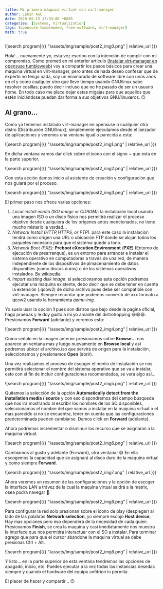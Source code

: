 ```yaml
---
title: Mi primera máquina virtual con virt-manager
author: Lenin AGC
date: 2020-06-15 13:33:00 +0800
categories: [Systems, Virtualization]
tags: [opensuse-tumbleweed, free-software, virt-manager]
math: true
---
```


![search program]({{ "/assets/img/sample/post2_img0.png" | relative_url }})

Hola!… nuevamente yo, esta vez escribo con la intención de cumplir con mi compromiso. Como prometí en mi anterior articulo [(Instalar virt-manager en opensuse tumbleweeb)](https://igunublue.github.io/posts/Instalar-virt-manager-en-Opensuse-Tumbleweed/) voy a compartir los pasos básicos para crear una maquina virtual en virt-manager, pero antes de nada deseo confesar que de experto no tengo nada, soy un enamorado de software libre con unos años en el y como cualquier otro que lleve tiempo usando GNU/linux sabe resolver cosillas; puedo decir incluso que no he pasado de ser un usuario home. En todo caso me place dejar estas migajas para que aquellos que estén iniciándose puedan dar forma a sus objetivos GNU/linuxeros. 😉

## Al grano…

Como ya tenemos instalado virt-manager en opensuse o cualquier otra distro (Distribución GNU/linux), simplemente ejecutamos desde el lanzador de aplicaciones y veremos una ventana igual o parecida a esta:

![search program]({{ "/assets/img/sample/post2_img1.png" | relative_url }})

En dicha ventana vamos dar click sobre el icono con el signo + que esta en la parte superior.

![search program]({{ "/assets/img/sample/post2_img2.png" | relative_url }})

Con esta acción damos inicio al asistente de creación y configuración que nos guiará por el proceso.

![search program]({{ "/assets/img/sample/post2_img3.png" | relative_url }})

El primer paso nos ofrece varias opciones:

1. *Local install media (ISO image or CDROM)*: la instalación local usando una imagen ISO o un disco físico nos permitirá realizar el proceso objetivo desde cualquiera de los orígenes antes mencionados, no tiene mucho misterio la verdad…
2. *Network Install (HTTP,HTTPS, or FTP)*: para este caso la instalación tendrá como origen una URL o ubicación FTP donde se alojan todos los paquetes necesario para que el sistema quede a tono.
3. *Network Boot (PXE)*: **Preboot eXecution Environment** (**PXE**) (Entorno de ejecución de prearranque), es un entorno para arrancar e instalar el sistema operativo en computadoras a través de una red, de manera independiente de los dispositivos de almacenamiento de datos disponibles (como discos duros) o de los sistemas operativos instalados. [By wikipedia](https://es.wikipedia.org/wiki/Preboot_Execution_Environment)
4. *Import existing disk image*: si seleccionamos esta opción podremos ejecutar una maquina existente, debo decir que se debe tener en cuenta la extensión (.qcow2) de dicho archivo pues debe ser compatible con virt-manager. Siempre recordar que podemos convertir de xxx formato a qcow2 usando la herramienta *qemu-img*.

Yo suelo usar la opción **1** pues son distros que bajo desde la pagina oficial, hago pruebas y le doy gusto a mi yo amante del distrohopping 😆😆😆. Presionamos **Forward** (adelante) y veremos esto:

![search program]({{ "/assets/img/sample/post2_img4.png" | relative_url }})

Como señalo en la imagen anterior presionamos sobre **Browse…** nos aparece un ventana mas y luego nuevamente en **Browse local** y así podremos ubicar el archivo.iso que servirá de origen para la instalación, seleccionamos y presionamos **Open** (abrir).

Una vez realizamos el proceso de escoger el medio de instalación se nos permitirá selecionar el nombre del sistema operativo que se va a instalar, esto con el fin de incluir configuraciones recomendadas, se verá algo así…

![search program]({{ "/assets/img/sample/post2_img5.png" | relative_url }})

Quitamos la selección de la opción **Automatically detect from the installation media / source** y con eso dispondremos del campo búsqueda que nos ira mostrando al escribir los nombres de los SO disponibles, seleccionamos el nombre del que vamos a instalar en la maquina virtual o el mas parecido si no se encuentra, tener en cuenta que las configuraciones predeterminada pueden cambiarse. Damos click en **Forward** (adelante).

Ahora podremos incrementar o disminuir los recurso que se asignaran a la maquina virtual.

![search program]({{ "/assets/img/sample/post2_img6.png" | relative_url }})

Cambiamos al gusto y adelante (Forward), otra ventana! 😅 En ella escogemos la capacidad que se asignará al disco duro de la maquina virtual y como siempre **Forward**.

![search program]({{ "/assets/img/sample/post2_img7.png" | relative_url }})

Ahora veremos un resumen de las configuraciones y la opción de escoger la interface LAN a trávez de la cual la maquina virtual saldrá a la matrix, osea podra navegar 🤣.

![search program]({{ "/assets/img/sample/post2_img8.png" | relative_url }})

Para configurar la red solo presionan sobre el icono de play (desplegar) al lado de las palabras **Network selection**, yo siempre escojo **Host device**, Hay mas opciones pero eso dependerá de la necesidad de cada quien. Presionamos **Finish**, se crea la maquina y casi imediatamente nos muestra la interface que nos permitirá interactuar con el SO a instalar. Para terminar agrego que para que el cursor abandone la maquina virtual se debe presionas Ctrl + Alt.

![search program]({{ "/assets/img/sample/post2_img8.png" | relative_url }})

Y listo… en la parte superior de esta ventana tendremos las opciones de apagado, inicio, etc. Puedes ejecutar a la vez todas las instancias desedas siempre y cuando el hardware del equipo anfitrion lo permita.

El placer de hacer y compartir… 😉